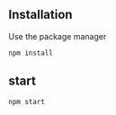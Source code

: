 ## Installation

Use the package manager

```bash
npm install
```

## start

```python
npm start
```
